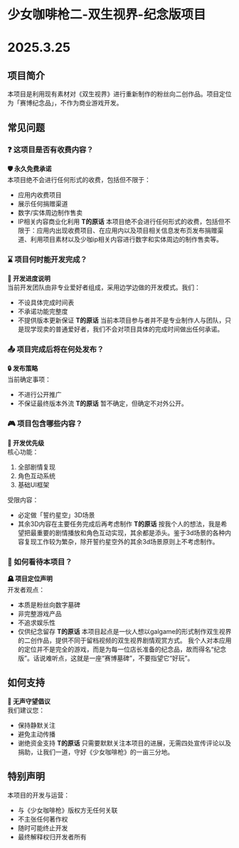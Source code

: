 # 少女咖啡枪二-双生视界-纪念版项目 
# 2025.3.25

## 项目简介
本项目是利用现有素材对《双生视界》进行重新制作的粉丝向二创作品。项目定位为「赛博纪念品」，不作为商业游戏开发。

## 常见问题

### ❓ 这项目是否有收费内容？
**🛡️ 永久免费承诺**  
本项目绝不会进行任何形式的收费，包括但不限于：
- 应用内收费项目
- 展示任何捐赠渠道
- 数字/实体周边制作售卖
- IP相关内容商业化利用
**T的原话**
  本项目绝不会进行任何形式的收费，包括但不限于：应用内出现收费项目、在应用内以及项目相关信息发布页发布捐赠渠道、利用项目素材以及少咖ip相关内容进行数字和实体周边的制作售卖等。

### ⌛ 项目何时能开发完成？
**🚧 开发进度说明**  
当前开发团队由非专业爱好者组成，采用边学边做的开发模式。我们：
- 不设具体完成时间表
- 不承诺功能完整度
- 不提供版本更新保证
**T的原话**
  当前本项目参与者并不是专业制作人与团队，只是现学现卖的普通爱好者，我们不会对项目具体的完成时间做出任何承诺。

### 📤 项目完成后将在何处发布？
**🔒 发布策略**  
当前确定事项：
- 不进行公开推广
- 不保证最终版本外流
**T的原话**
  暂不确定，但确定不对外公开。

### 🎮 项目包含哪些内容？
**🎯 开发优先级**  
核心功能：
1. 全部剧情复现
2. 角色互动系统
3. 基础UI框架

受限内容：
- 必定做「誓约星空」3D场景
- 其余3D内容在主要任务完成后再考虑制作
**T的原话**
  按我个人的想法，我是希望把最重要的剧情播放和角色互动实现，其余都是添头。鉴于3d场景的各种内容复现工作较为繁杂，除开誓约星空外的其余3d场景原则上不考虑制作。

### 💭 如何看待本项目？
**🪦 项目定位声明**  
开发者观点：
- 本质是粉丝向数字墓碑
- 非完整游戏产品
- 不追求娱乐性
- 仅供纪念留存
**T的原话**
  本项目起点是一伙人想以galgame的形式制作双生视界的二创作品，提供不同于留档视频的双生视界剧情观赏方式。
我个人对本应用的定位并不是完全的游戏，而是为每一位店长准备的纪念品，故而得名“纪念版”。话说难听点，这就是一座“赛博墓碑”，不要指望它“好玩”。

## 如何支持
**🤫 无声守望倡议**  
我们建议您：
- 保持静默关注
- 避免主动传播
- 谢绝资金支持
**T的原话**
  只需要默默关注本项目的进展，无需四处宣传评论以及捐助，让我们一道，守好《少女咖啡枪》的一亩三分地。

## 特别声明
本项目的开发与运营：
- 与《少女咖啡枪》版权方无任何关联
- 不主张任何著作权
- 随时可能终止开发
- 最终解释权归开发者所有
